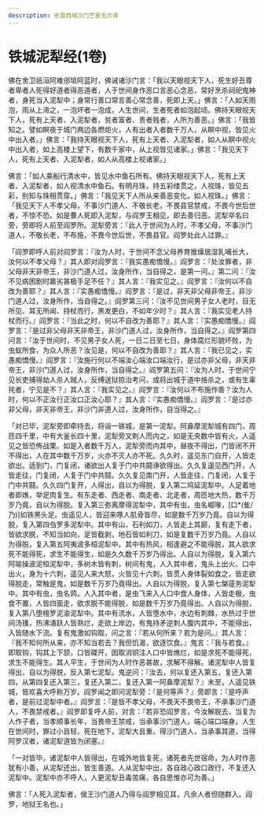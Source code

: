 ```yaml
---
description: 东晋西域沙门竺昙无兰译
---
```


# 铁城泥犁经(1卷)

佛在舍卫祇洹阿难邠坻阿蓝时，佛诫诸沙门言：「我以天眼视天下人，死生好丑尊者卑者人死得好道者得恶道者，人于世间身作恶口言恶心念恶，常好烹杀祠祀鬼神者，身死当入泥犁中；身常行善口常言善心常念善，死即上天。」佛言：「人如天雨泡，雨从上渧之，一泡坏者一泡成，人生世间，生者死者如泡起顷。佛持天眼视天下人，死有上天者、入泥犁者，贫者富者、贵者贱者，人所为善恶。」佛言：「我皆知之。譬如瞑夜于城门两边各燃炬火，人有出者入者数千万人，从瞑中视，皆见火中出入者。」佛言：「我持天眼视天下人，死有上天者、入泥犁者，如人从瞑中视火中出入者，如上高楼上望下，有数千家中，从上视皆见诸家。」佛言：「我见天下人，死有上天者、入泥犁者，如人从高楼上视诸家。」

佛言：「如人乘船行清水中，皆见水中鱼石所有。佛持天眼视天下人，死有上天者、入泥犁者，如人视清水中鱼石。有明月珠，持五彩缕贯之，人视珠，皆见五彩，别知与珠相贯穿。」佛言：「我见天下人所从来善恶变化，如人视珠。」佛言：「我见天下人不孝父母，不事沙门道人、不敬长老，不畏县官禁戒，不畏今世后世者，不惊不恐。如是曹人死即入泥犁，与阎罗王相见，即去善归恶。泥犁卒名曰旁，旁即将人前至阎罗所。泥犁旁言：『此人于世间为人时，不孝父母，不事沙门道人，不敬长老，不布施，不畏今世后世，不畏县官。阎罗处此人过罪。』

「阎罗即呼人前对阎罗言：『汝为人时，于世间不念父母养育推燥居湿乳哺长大，汝何以不孝父母？』其人即对阎罗言：『我实愚痴憍慢。』阎罗言：『处汝罪者，非父母非天非帝王，非沙门道人过，汝身所作，当自得之，是第一问。』第二问：『汝不见病困剧时羸劣甚极手足不任？』其人言：『我实见之。』阎罗言：『汝何以不自改为善耶？』其人言：『实愚痴憍慢。』阎罗言：『是过，非天非父母非帝王，非沙门道人过，汝身所作，当自得之。』阎罗第三问：『汝不见世间男子女人老时，目无所见、耳无所闻、持杖而行，黑发更白，不如年少时？』其人言：『我实见老人持杖而行。』阎罗言：『当此之时，何以不自改为善耶？』其人言：『实愚痴憍慢。』阎罗言：『是过非父母非天非帝王，非沙门道人过，汝身所作，当自得之。』阎罗第四问言：『汝于世间时，不见男子女人死，一日二日至七日，身体腐烂形貌坏败，为虫蚁所食，为众人所恶？汝见是，何以不自改为善耶？』其人言：『我已见之，实愚痴憍慢。』阎罗言：『汝施行何以不端汝心端汝口端汝行，是过亦非父母，非天非帝王，非沙门道人过，汝身所作，当自得之。』阎罗第五问：『汝为人时，于世间宁见长吏捕得劫人杀人贼人，反缚送狱掠治考问，或将出城于道中挌杀之，或有生辜挓者，宁见是不？』其人言：『我实见之。』阎罗言：『汝何以不布施作善？汝为人时，何以不正汝行正汝口正汝心耶？』其人言：『实愚痴憍慢。』阎罗言：『是过亦非父母，非天非帝王，非沙门非道人过，汝身所作，自当得之。』

「对已毕，泥犁旁即牵持去，将诣一铁城，是第一泥犁。阿鼻摩泥犁城有四门，周匝四千里，中有大釜长四十里，泥犁旁叉刺人而内之，如是无央数中皆有火，人遥见之皆恐怖战栗。如是入者数千万人，泥犁旁而内其中，昼夜不得出，门皆闭不开不得出，人在其中数千万岁，火亦不灭人亦不死。久久时，遥见东门自开，人皆走欲出。适到门，门复闭，诸欲出人复于门中共鬪诤欲得出。久久复遥见西门开，人皆走往，门复闭，人复于门中共鬪。久久复见南门开，人皆走往，门复闭，人复于门中共鬪。久久四门复开，人得出，自以为得脱，复入第二鸠延泥犁中。人足着地者即燋，举足肉复生。有东走者、西走者、南走者、北走者，周匝地大热，数千万岁乃竟，自以为得脱。复入第三弥离摩得泥犁中，其中有虫，虫名崛喙，\[口\*(隹/乃)]如铁黑头足。虫遥见人，皆迎来啄人肌骨皆尽，如是数千万岁乃竟。自以为得脱，复入第四刍罗多泥犁中。其中有山，石利如刀，人皆走上其巅，复有走下者，皆欲求脱，不知当如向，足皆截剥，地石皆如利刀，如是复数千万岁乃竟。人自以为得脱，复入第五阿夷波多桓泥犁中。其中有热风，相逢避之不能得脱，其人欲求死不能得死，求生不能得生，如是久久数千万岁乃得出。人自以为得脱，复入第六阿喻操波泥桓泥犁中，多树木皆有刺，树间有鬼，人入其中者，鬼头上出火、口中出火，身为十六刺，遥见人来大怒，火皆见十六刺，皆贯人身体裂如食之，皆走欲得脱走，常触是鬼，如是数千万岁乃竟得出。人自以为得脱，复入第七槃蓰务泥犁中。其中有虫，虫名鹑，人入其中者，是虫飞来入人口中食人身体，人皆走极，虫食不置，人皆四面走，欲求脱不能得脱，如是数千万岁乃竟得出。人自以为得脱，复入第八堕檀罗泥渝泥犁中。其中有流水，人皆堕水中，水边有刺棘，水热过于世间汤镬，热沸涌跃人皆熟烂，走欲上岸边，有鬼持矛逆刺人腹内其中，不能得出，入皆随水下流。复有鬼激如钩取，问之言：『若从何所来？若为是问。』其人言：『我不知何所从来，亦不知当若去？我但饥渴，欲逐饮食。』鬼言：『我与若食。』即取钩，钩其上下颔，口皆磔开，因取消铜注人口中皆燋烂，如是求死不能得死，求生不能得生。其人平生，于世间为人时作恶甚故，求解不得解。诸泥犁中人皆复得出，自以为得脱，反入第七泥犁。鬼逆问：『汝去，何以复还入第五，复还入第四，从第四复还入第三，复还入第二，复还入第一阿鼻摩泥犁？』未至，人遥见铁城，皆欢喜大呼称万岁。阎罗闻之即问泥犁旁：『是何等声？』旁即言：『是呼声者，是前过泥犁中者。』阎罗言：『是皆不孝父母，不畏天不畏帝王，不承事沙门道人，不畏禁戒者。』阎罗即复呼人前，对言：『若非恐阎罗言，今汝解脱去，当复为人作子者，当孝顺事长年，当畏帝王禁戒，当承事沙门道人，端心端口端身。人生在世间时，罪过小且轻，死在地下，泥犁大且重。得沙门道人，当承事其道，当得阿罗汉者，诸泥犁道皆为闭塞。』

「一对皆毕，诸泥犁中人皆得出，在城外地皆复死，诸死者先世宿命，为人时作恶犹有小善，从泥犁还出，皆生善道。人从泥犁中出，各自政心政口政行，不复还入泥犁中。泥犁中亦不呼人，人更泥犁丑毒苦痛，各自思惟亦可为善。」

佛言：「人死入泥犁者，侯王沙门道人乃得与阎罗相见耳，凡余人者但随群入。阎罗，地狱王名也。」
